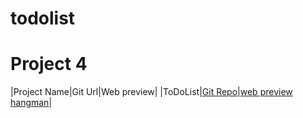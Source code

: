 # todolist
# Project 4
|Project Name|Git Url|Web preview|
|ToDoList|[Git Repo](https://github.com/ankubisht987/todolist)|[web preview hangman](https://ankubisht987.github.io/todolist/)|
